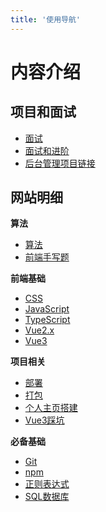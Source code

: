 ```yaml
---
title: '使用导航'
---
```


# 内容介绍

## 项目和面试
- [面试](https://juejin.cn/post/7017732278509453348#heading-0)
- [面试和进阶](https://www.bilibili.com/read/cv22469692?spm_id_from=444.41.list.card_opus.click)
- [后台管理项目链接](https://peterph95.github.io/vue3-manage-system/#/login)

## 网站明细

**算法**
* [算法](algorithm/algorithm.md)
* [前端手写题](algorithm/JS.md)

**前端基础**
* [CSS](guide/css.md)
* [JavaScript](guide/JavaScript.md)
* [TypeScript](guide/TypeScript.md)
* [Vue2.x](guide/vue.md)
* [Vue3](guide/vue3_guigu.md)

**项目相关**
* [部署](guide/deploy.md)
* [打包](guide/webpackTS.md)
* [个人主页搭建](guide/Vuepress.md)
* [Vue3踩坑](guide/vue3.md)

**必备基础**
* [Git](tools/git.md)
* [npm](tools/npm.md)
* [正则表达式](tools/regExp.md)
* [SQL数据库](tools/sql.md)
